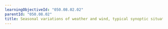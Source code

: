 ```yaml
---
learningObjectiveId: "050.08.02.02"
parentId: "050.08.02"
title: Seasonal variations of weather and wind, typical synoptic situations
---
```

